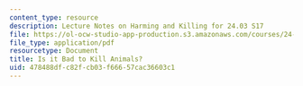 ```yaml
---
content_type: resource
description: Lecture Notes on Harming and Killing for 24.03 S17
file: https://ol-ocw-studio-app-production.s3.amazonaws.com/courses/24-03-good-food-ethics-and-politics-of-food-spring-2017/478488dfc82fcb03f66657cac36603c1_MIT24_03S17_lec17.pdf
file_type: application/pdf
resourcetype: Document
title: Is it Bad to Kill Animals?
uid: 478488df-c82f-cb03-f666-57cac36603c1
---
```

